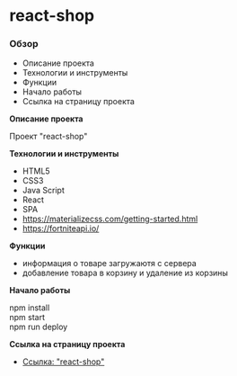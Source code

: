 # react-shop

### Обзор

* Описание проекта
* Технологии и инструменты
* Функции
* Начало работы
* Cсылка на страницу проекта

**Описание проекта**

Проект "react-shop"

**Технологии и инструменты**

* HTML5
* CSS3
* Java Script
* React
* SPA
* https://materializecss.com/getting-started.html
* https://fortniteapi.io/

**Функции**

* информация о товаре загружаютя с сервера
* добавление товара в корзину и удаление из корзины

**Начало работы**

npm install <br/>
npm start <br/>
npm run deploy <br/>
<!-- //npm install gh-pages --save-dev -->

**Cсылка на страницу проекта**

* [Ссылка: "react-shop"]()
